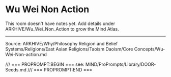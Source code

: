 # Wu Wei Non Action

This room doesn't have notes yet. Add details under ARKHIVE/Wu_Wei_Non_Action to grow the Mind Atlas.

---
Source: ARKHIVE/Why/Philosophy Religion and Belief Systems/Religions/East Asian Religions/Taoism Daoism/Core Concepts/Wu-Wei-Non-action.md

/// === PROPROMPT:BEGIN ===
see: MIND/ProPrompts/Library/DOOR-Seeds.md
/// === PROPROMPT:END ===
